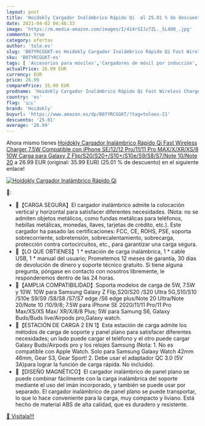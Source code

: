 ```yaml
---
layout: post
title: 'Hoidokly Cargador Inalámbrico Rápido Qi  al 25.01 % de descuento'
date: 2021-04-02 04:46:33
image: 'https://m.media-amazon.com/images/I/414rSIJz7ZL._SL400_.jpg'
comments: true
category: ofertas
author: 'tole.es'
slug: 'B07YRCGGKT-es Hoidokly Cargador Inalámbrico Rápido Qi Fast Wireless...'
sku: 'B07YRCGGKT-es'
tags: [ 'Accesorios para móviles','Cargadores de móvil por inducción','Cargadores para móviles','Comunicación móvil y accesorios','Electrónica','hoidokly','iphone', ]
actualPrice: 26.99 EUR
currency: EUR
price: 26.99
comparePrice: 35.99 EUR
prodname: 'Hoidokly Cargador Inalámbrico Rápido Qi Fast Wireless Charger 7.5W Compatible con iPhone SE/12/12 Pro/11/11 Pro MAX/X/XR/XS/8  10W Carga para Galaxy Z Flip/S20/S20+/S10+/S10e/S9/S8/S7/Note 10/Note 20'
country: 'es'
flag: '🇪🇸'
brand: 'Hoidokly'
buyurl: 'https://www.amazon.es/dp/B07YRCGGKT/?tag=tolees-21'
descuento: '25.01'
average: '26.99'
---
```


Ahora mismo tienes [Hoidokly Cargador Inalámbrico Rápido Qi Fast Wireless Charger 7.5W Compatible con iPhone SE/12/12 Pro/11/11 Pro MAX/X/XR/XS/8  10W Carga para Galaxy Z Flip/S20/S20+/S10+/S10e/S9/S8/S7/Note 10/Note 20](https://www.amazon.es/dp/B07YRCGGKT/?tag=tolees-21) a 26.99 EUR (original: 35.99 EUR) (25.01 %  de descuento) en el siguiente enlace!

[![Hoidokly Cargador Inalámbrico Rápido Qi ](https://m.media-amazon.com/images/I/414rSIJz7ZL._SL400_.jpg)](https://www.amazon.es/dp/B07YRCGGKT/?tag=tolees-21)

🔎:

- 🍎【CARGA SEGURA】El cargador inalámbrico admite la colocación vertical y horizontal para satisfacer diferentes necesidades. (Nota: no se admiten objetos metálicos, como fundas metálicas para teléfonos, hebillas metálicas, monedas, llaves, tarjetas de crédito, etc.). Este cargador ha pasado las certificaciones: FCC, CE, ROHS, PSE, soporta sobrecorriente, sobretensión, sobrecalentamiento, sobrecarga, protección contra cortocircuitos, etc., para garantizar una carga segura.
- 🍎【LO QUE OBTIENES】1 * estación de carga inalámbrica, 1 * cable USB, 1 * manual del usuario; Prometemos 12 meses de garantía, 30 días de devolución de dinero y soporte técnico gratuito. Si tiene alguna pregunta, póngase en contacto con nosotros libremente, le responderemos dentro de las 24 horas.
- 🍎【AMPLIA COMPATIBILIDAD】Soporta modelos de carga de 5W, 7.5W y 10W. 10W para Samsung Galaxy Z Flip,S20/S20 /S20 Ultra 5G,S10/S10 /S10e S9/S9 /S8/S8 /S7/S7 edge /S6 edge plus/Note 20 Ultra/Note 20/Note 10 /10/9/8; 7.5W para iPhone SE 2020/11/11 Pro/11 Pro Max/XS/XS Max/ XR/X/8/8 Plus; 5W para Samung S6, Galaxy Buds/Buds live/Airpods pro,Galaxy watch.
- 🍎【ESTACIÓN DE CARGA 2 EN 1】Esta estación de carga admite los métodos de carga de soporte y panel plano para satisfacer diferentes necesidades; un lado puede cargar el teléfono y el otro puede cargar Galaxy Buds/Airpods pro y los relojes Samsung (Nota: 1. No es compatible con Apple Watch. Solo para Samsung Galaxy Watch 42mm 46mm, Gear S3, Gear Sport! 2. Debe usar el adaptador QC 3.0 (5V 3A)para lograr la función de carga rápida. No incluido).
- 🍎【DISEÑO MAGNÉTICO】El cargador inalámbrico de panel plano se puede combinar fácilmente con la carga inalámbrica del soporte mediante el uso del imán incorporado, y también se puede usar por separado. El cargador inalámbrico de panel plano se puede transportar, lo que lo hace conveniente para la carga, muy compacto y liviano. Está hecho de material ABS de alta calidad, que es duradero y resistente.

[🛒 Visítala!!!](https://www.amazon.es/dp/B07YRCGGKT/?tag=tolees-21)
